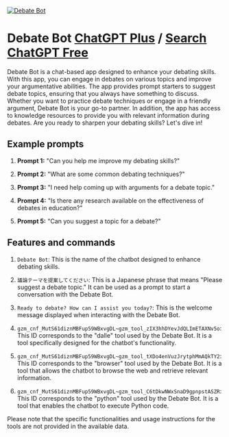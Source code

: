 
[![Debate Bot](https://files.oaiusercontent.com/file-FiWMxaEc5WUzCz0w0uCjvDxB?se=2123-10-17T06%3A00%3A30Z&sp=r&sv=2021-08-06&sr=b&rscc=max-age%3D31536000%2C%20immutable&rscd=attachment%3B%20filename%3D0625f0b5-eb56-4513-afc6-ec6c82932d96.png&sig=LD7QFM%2BDWX8jwrrFTQBWDRn5ypa4BjchmI182QN27VU%3D)](https://chat.openai.com/g/g-kZEz9W5Jx-debate-bot)

# Debate Bot [ChatGPT Plus](https://chat.openai.com/g/g-kZEz9W5Jx-debate-bot) / [Search ChatGPT Free](https://gptcall.net/index.html#/?search=Debate%20Bot)

Debate Bot is a chat-based app designed to enhance your debating skills. With this app, you can engage in debates on various topics and improve your argumentative abilities. The app provides prompt starters to suggest debate topics, ensuring that you always have something to discuss. Whether you want to practice debate techniques or engage in a friendly argument, Debate Bot is your go-to partner. In addition, the app has access to knowledge resources to provide you with relevant information during debates. Are you ready to sharpen your debating skills? Let's dive in!

## Example prompts

1. **Prompt 1:** "Can you help me improve my debating skills?"

2. **Prompt 2:** "What are some common debating techniques?"

3. **Prompt 3:** "I need help coming up with arguments for a debate topic."

4. **Prompt 4:** "Is there any research available on the effectiveness of debates in education?"

5. **Prompt 5:** "Can you suggest a topic for a debate?"

## Features and commands

1. `Debate Bot`: This is the name of the chatbot designed to enhance debating skills.

2. `議論テーマを提案してください`: This is a Japanese phrase that means "Please suggest a debate topic." It can be used as a prompt to start a conversation with the Debate Bot.

3. `Ready to debate? How can I assist you today?`: This is the welcome message displayed when interacting with the Debate Bot.

4. `gzm_cnf_MutS61diznMBFup59WBxvgDL~gzm_tool_zIX3hhDYevJdQLImETAXNv5o`: This ID corresponds to the "dalle" tool used by the Debate Bot. It is a tool specifically designed for the chatbot's functionality.

5. `gzm_cnf_MutS61diznMBFup59WBxvgDL~gzm_tool_tXDo4enVuzJrytphMmAQkTY2`: This ID corresponds to the "browser" tool used by the Debate Bot. It is a tool that allows the chatbot to browse the web and retrieve relevant information.

6. `gzm_cnf_MutS61diznMBFup59WBxvgDL~gzm_tool_C6tDkwNWxSnaD9gpnpstASZR`: This ID corresponds to the "python" tool used by the Debate Bot. It is a tool that enables the chatbot to execute Python code.

Please note that the specific functionalities and usage instructions for the tools are not provided in the available data.


